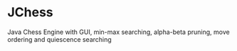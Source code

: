 # JChess
Java Chess Engine with GUI, min-max searching, alpha-beta pruning, move ordering and quiescence searching

